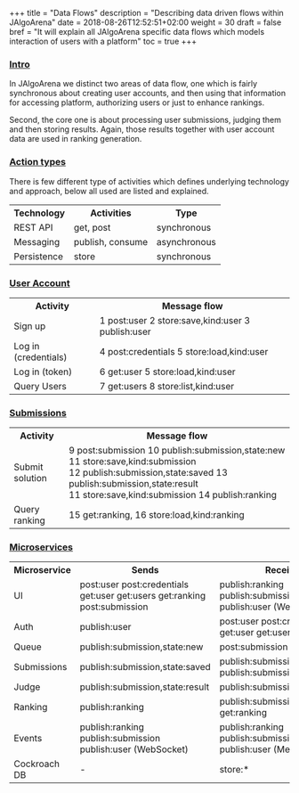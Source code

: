 +++
title = "Data Flows"
description = "Describing data driven flows within JAlgoArena"
date = 2018-08-26T12:52:51+02:00
weight = 30
draft = false
bref = "It will explain all JAlgoArena specific data flows which models interaction of users with a platform"
toc = true
+++

<h3 class="section-head" id="h-intro"><a href="#h-intro">Intro</a></h3>

In JAlgoArena we distinct two areas of data flow, one which is fairly synchronous about creating user accounts, and then
using that information for accessing platform, authorizing users or just to enhance rankings.

Second, the core one is about processing user submissions, judging them and then storing results. Again, those results
together with user account data are used in ranking generation.

<h3 class="section-head" id="h-action-types"><a href="#h-action-types">Action types</a></h3>

There is few different type of activities which defines underlying technology and approach, below all used are listed and explained.

<table class="bordered striped">
    <tr>
        <th>Technology</th>
        <th>Activities</th>
        <th>Type</th>
    </tr>
    <tr>
        <td>REST API</td>
        <td>get, post</td>
        <td>synchronous</td>
    </tr>
    <tr>
        <td>Messaging</td>
        <td>publish, consume</td>
        <td>asynchronous</td>
    </tr>
    <tr>
        <td>Persistence</td>
        <td>store</td>
        <td>synchronous</td>
    </tr>
</table>


<h3 class="section-head" id="h-user"><a href="#h-user">User Account</a></h3>

<table class="bordered striped">
    <tr>
        <th>Activity</th>
        <th>Message flow</th>
    </tr>
    <tr>
        <td>Sign up</td>
        <td>1 post:user 2 store:save,kind:user 3 publish:user</td>
    </tr>
    <tr>
        <td>Log in (credentials)</td>
        <td>4 post:credentials 5 store:load,kind:user</td>
    </tr>
    <tr>
        <td>Log in (token)</td>
        <td>6 get:user 5 store:load,kind:user</td>
    </tr>
    <tr>
        <td>Query Users</td>
        <td>7 get:users 8 store:list,kind:user</td>
    </tr>
</table>

<h3 class="section-head" id="h-user"><a href="#h-user">Submissions</a></h3>

<table class="bordered striped">
    <tr>
        <th>Activity</th>
        <th>Message flow</th>
    </tr>
    <tr>
        <td>Submit solution</td>
        <td>
            9 post:submission 10 publish:submission,state:new 11 store:save,kind:submission 
            <br/>12 publish:submission,state:saved 13 publish:submission,state:result 
            <br/>11 store:save,kind:submission 14 publish:ranking
        </td>
    </tr>
    <tr>
        <td>Query ranking</td>
        <td>15 get:ranking, 16 store:load,kind:ranking</td>
    </tr>    
</table>

<h3 class="section-head" id="h-microservices"><a href="#h-microservices">Microservices</a></h3>

<table class="bordered striped">
    <tr>
        <th>Microservice</th>
        <th>Sends</th>
        <th>Receives</th>
    </tr>
    <tr>
        <td>UI</td>
        <td>post:user post:credentials get:user get:users get:ranking post:submission</td>
        <td>publish:ranking publish:submission publish:user (WebSocket)</td>
    </tr>
    <tr>
        <td>Auth</td>
        <td>publish:user</td>
        <td>post:user post:credentials get:user get:users</td>
    </tr>
    <tr>
        <td>Queue</td>
        <td>publish:submission,state:new</td>
        <td>post:submission</td>
    </tr>
    <tr>
        <td>Submissions</td>
        <td>publish:submission,state:saved</td>
        <td>publish:submission,state:new publish:submission,state:result</td>
    </tr>
    <tr>
        <td>Judge</td>
        <td>publish:submission,state:result</td>
        <td>publish:submission,state:saved</td>
    </tr>
    <tr>
        <td>Ranking</td>
        <td>publish:ranking</td>
        <td>publish:submission,state:result get:ranking</td>
    </tr>
    <tr>
        <td>Events</td>
        <td>publish:ranking publish:submission publish:user (WebSocket)</td>
        <td>publish:ranking publish:submission publish:user (Messaging)</td>
    </tr>
    <tr>
        <td>Cockroach DB</td>
        <td>-</td>
        <td>store:*</td>
    </tr>
</table>
